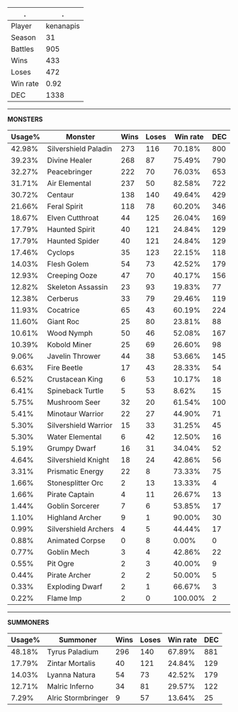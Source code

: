 .|.
|-|-
Player|kenanapis
Season|31
Battles|905
Wins|433
Loses|472
Win rate|0.92
DEC|1338

---
**MONSTERS**

Usage%|Monster|Wins|Loses|Win rate|DEC|
-|-|-|-|-|-|
42.98%|Silvershield Paladin|273|116|70.18%|800|
39.23%|Divine Healer|268|87|75.49%|790|
32.27%|Peacebringer|222|70|76.03%|653|
31.71%|Air Elemental|237|50|82.58%|722|
30.72%|Centaur|138|140|49.64%|429|
21.66%|Feral Spirit|118|78|60.20%|346|
18.67%|Elven Cutthroat|44|125|26.04%|169|
17.79%|Haunted Spirit|40|121|24.84%|129|
17.79%|Haunted Spider|40|121|24.84%|129|
17.46%|Cyclops|35|123|22.15%|118|
14.03%|Flesh Golem|54|73|42.52%|179|
12.93%|Creeping Ooze|47|70|40.17%|156|
12.82%|Skeleton Assassin|23|93|19.83%|77|
12.38%|Cerberus|33|79|29.46%|119|
11.93%|Cocatrice|65|43|60.19%|224|
11.60%|Giant Roc|25|80|23.81%|88|
10.61%|Wood Nymph|50|46|52.08%|167|
10.39%|Kobold Miner|25|69|26.60%|98|
9.06%|Javelin Thrower|44|38|53.66%|145|
6.63%|Fire Beetle|17|43|28.33%|54|
6.52%|Crustacean King|6|53|10.17%|18|
6.41%|Spineback Turtle|5|53|8.62%|15|
5.75%|Mushroom Seer|32|20|61.54%|100|
5.41%|Minotaur Warrior|22|27|44.90%|71|
5.30%|Silvershield Warrior|15|33|31.25%|45|
5.30%|Water Elemental|6|42|12.50%|16|
5.19%|Grumpy Dwarf|16|31|34.04%|52|
4.64%|Silvershield Knight|18|24|42.86%|56|
3.31%|Prismatic Energy|22|8|73.33%|75|
1.66%|Stonesplitter Orc|2|13|13.33%|4|
1.66%|Pirate Captain|4|11|26.67%|13|
1.44%|Goblin Sorcerer|7|6|53.85%|17|
1.10%|Highland Archer|9|1|90.00%|30|
0.99%|Silvershield Archers|4|5|44.44%|17|
0.88%|Animated Corpse|0|8|0.00%|0|
0.77%|Goblin Mech|3|4|42.86%|22|
0.55%|Pit Ogre|2|3|40.00%|9|
0.44%|Pirate Archer|2|2|50.00%|5|
0.33%|Exploding Dwarf|2|1|66.67%|3|
0.22%|Flame Imp|2|0|100.00%|2|

---
**SUMMONERS**

Usage%|Summoner|Wins|Loses|Win rate|DEC|
-|-|-|-|-|-|
48.18%|Tyrus Paladium|296|140|67.89%|881|
17.79%|Zintar Mortalis|40|121|24.84%|129|
14.03%|Lyanna Natura|54|73|42.52%|179|
12.71%|Malric Inferno|34|81|29.57%|122|
7.29%|Alric Stormbringer|9|57|13.64%|25|
